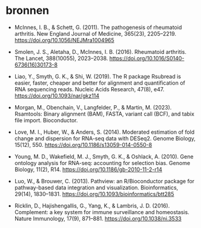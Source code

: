 # bronnen
* McInnes, I. B., & Schett, G. (2011). The pathogenesis of rheumatoid arthritis. New England Journal of Medicine, 365(23), 2205–2219. https://doi.org/10.1056/NEJMra1004965

* Smolen, J. S., Aletaha, D., McInnes, I. B. (2016). Rheumatoid arthritis. The Lancet, 388(10055), 2023–2038. https://doi.org/10.1016/S0140-6736(16)30173-8

* Liao, Y., Smyth, G. K., & Shi, W. (2019). The R package Rsubread is easier, faster, cheaper and better for alignment and quantification of RNA sequencing reads. Nucleic Acids Research, 47(8), e47. https://doi.org/10.1093/nar/gkz114

* Morgan, M., Obenchain, V., Langfelder, P., & Martin, M. (2023). Rsamtools: Binary alignment (BAM), FASTA, variant call (BCF), and tabix file import. Bioconductor.

* Love, M. I., Huber, W., & Anders, S. (2014). Moderated estimation of fold change and dispersion for RNA-seq data with DESeq2. Genome Biology, 15(12), 550. https://doi.org/10.1186/s13059-014-0550-8

* Young, M. D., Wakefield, M. J., Smyth, G. K., & Oshlack, A. (2010). Gene ontology analysis for RNA-seq: accounting for selection bias. Genome Biology, 11(2), R14. https://doi.org/10.1186/gb-2010-11-2-r14

* Luo, W., & Brouwer, C. (2013). Pathview: an R/Bioconductor package for pathway-based data integration and visualization. Bioinformatics, 29(14), 1830–1831. https://doi.org/10.1093/bioinformatics/btt285

* Ricklin, D., Hajishengallis, G., Yang, K., & Lambris, J. D. (2016). Complement: a key system for immune surveillance and homeostasis. Nature Immunology, 17(9), 871–881. https://doi.org/10.1038/ni.3533